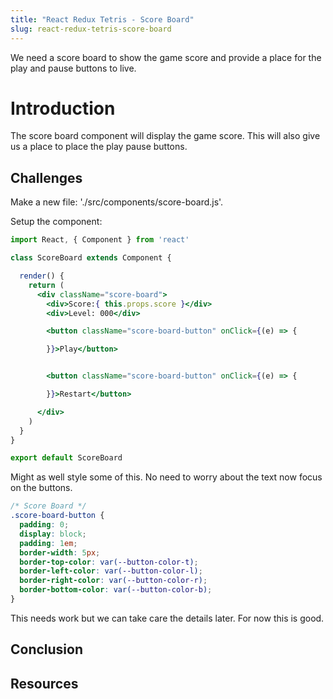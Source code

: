 ```yaml
---
title: "React Redux Tetris - Score Board"
slug: react-redux-tetris-score-board
---
```


We need a score board to show the game score and 
provide a place for the play and pause buttons 
to live. 

# Introduction 

The score board component will display the game 
score. This will also give us a place to place 
the play pause buttons. 

## Challenges

Make a new file: './src/components/score-board.js'.

Setup the component: 

```jsx
import React, { Component } from 'react'

class ScoreBoard extends Component {

  render() {
    return (
      <div className="score-board">
        <div>Score:{ this.props.score }</div>
        <div>Level: 000</div>

        <button className="score-board-button" onClick={(e) => {

        }}>Play</button>


        <button className="score-board-button" onClick={(e) => {

        }}>Restart</button>

      </div>
    )
  }
}

export default ScoreBoard
```

Might as well style some of this. No need to worry about the 
text now focus on the buttons. 

```css
/* Score Board */
.score-board-button {
  padding: 0;
  display: block;
  padding: 1em;
  border-width: 5px;
  border-top-color: var(--button-color-t);
  border-left-color: var(--button-color-l);
  border-right-color: var(--button-color-r);
  border-bottom-color: var(--button-color-b);
}
```

This needs work but we can take care the details later. 
For now this is good. 

## Conclusion 



## Resources

 